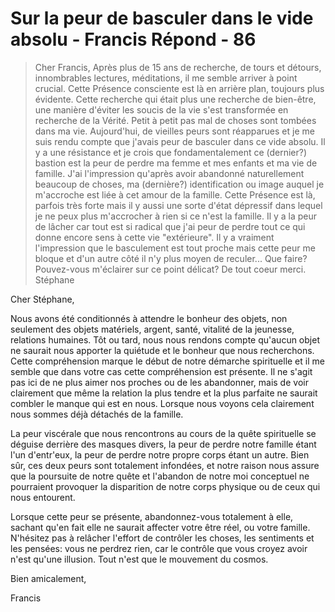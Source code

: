 # Sur la peur de basculer dans le vide absolu - Francis Répond - 86

>Cher Francis, Après plus de 15 ans de recherche, de tours et détours, innombrables lectures, méditations, il me semble arriver à point crucial. Cette Présence consciente est là en arrière plan, toujours plus évidente. Cette recherche qui était plus une recherche de bien-être, une manière d'éviter les soucis de la vie s'est transformée en recherche de la Vérité. Petit à petit pas mal de choses sont tombées dans ma vie. Aujourd'hui, de vieilles peurs sont réapparues et je me suis rendu compte que j'avais peur de basculer dans ce vide absolu. Il y a une résistance et je crois que fondamentalement ce (dernier?) bastion est la peur de perdre ma femme et mes enfants et ma vie de famille. J'ai l'impression qu'après avoir abandonné naturellement beaucoup de choses, ma (dernière?) identification ou image auquel je m'accroche est liée à cet amour de la famille. Cette Présence est là, parfois très forte mais il y aussi une sorte d'état dépressif dans lequel je ne peux plus m'accrocher à rien si ce n'est la famille. Il y a la peur de lâcher car tout est si radical que j'ai peur de perdre tout ce qui donne encore sens à cette vie "extérieure". Il y a vraiment l'impression que le basculement est tout proche mais cette peur me bloque et d'un autre côté il n'y plus moyen de reculer... Que faire? Pouvez-vous m'éclairer sur ce point délicat? De tout coeur merci. Stéphane

Cher Stéphane,

Nous avons été conditionnés à attendre le bonheur des objets, non seulement des objets matériels, argent, santé, vitalité de la jeunesse, relations humaines. Tôt ou tard, nous nous rendons compte qu'aucun objet ne saurait nous apporter la quiétude et le bonheur que nous recherchons. Cette compréhension marque le début de notre démarche spirituelle et il me semble que dans votre cas cette compréhension est présente. Il ne s'agit pas ici de ne plus aimer nos proches ou de les abandonner, mais de voir clairement que même la relation la plus tendre et la plus parfaite ne saurait combler le manque qui est en nous. Lorsque nous voyons cela clairement nous sommes déjà détachés de la famille.

La peur viscérale que nous rencontrons au cours de la quête spirituelle se déguise derrière des masques divers, la peur de perdre notre famille étant l'un d'entr'eux, la peur de perdre notre propre corps étant un autre. Bien sûr, ces deux peurs sont totalement infondées, et notre raison nous assure que la poursuite de notre quête et l'abandon de notre moi conceptuel ne pourraient provoquer la disparition de notre corps physique ou de ceux qui nous entourent.

Lorsque cette peur se présente, abandonnez-vous totalement à elle, sachant qu'en fait elle ne saurait affecter votre être réel, ou votre famille. N'hésitez pas à relâcher l'effort de contrôler les choses, les sentiments et les pensées: vous ne perdrez rien, car le contrôle que vous croyez avoir n'est qu'une illusion. Tout n'est que le mouvement du cosmos.

Bien amicalement,

Francis

